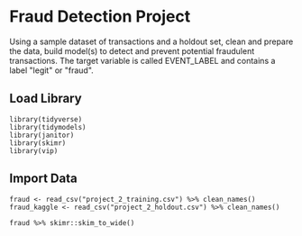 # Fraud Detection Project
Using a sample dataset of transactions and a holdout set, clean and prepare the data, build model(s) to detect and prevent potential fraudulent transactions. The target variable is called EVENT_LABEL and contains a label "legit" or "fraud". 

## Load Library
```
library(tidyverse)
library(tidymodels)
library(janitor)
library(skimr)
library(vip)
```
## Import Data
```
fraud <- read_csv("project_2_training.csv") %>% clean_names()
fraud_kaggle <- read_csv("project_2_holdout.csv") %>% clean_names()

fraud %>% skimr::skim_to_wide()
```
